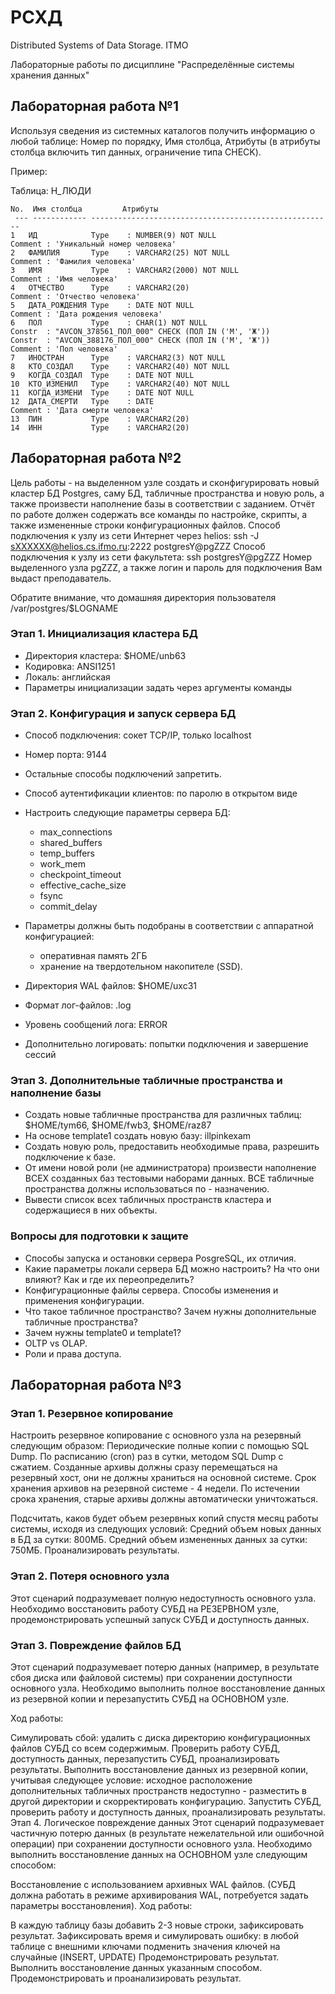# РСХД
Distributed Systems of Data Storage. ITMO 

Лабораторные работы по дисциплине "Распределённые системы хранения данных"


## Лабораторная работа №1
Используя сведения из системных каталогов получить информацию о любой таблице: Номер по порядку, Имя столбца, Атрибуты (в атрибуты столбца включить тип данных, ограничение типа CHECK).

Пример: 

Таблица: Н_ЛЮДИ
```
No.  Имя столбца         Атрибуты
 --- ------------ ------------------------------------------------------
1   ИД            Type    : NUMBER(9) NOT NULL
Comment : 'Уникальный номер человека'
2   ФАМИЛИЯ       Type    : VARCHAR2(25) NOT NULL
Comment : 'Фамилия человека'
3   ИМЯ           Type    : VARCHAR2(2000) NOT NULL
Comment : 'Имя человека'
4   ОТЧЕСТВО      Type    : VARCHAR2(20)  
Comment : 'Отчество человека'
5   ДАТА_РОЖДЕНИЯ Type    : DATE NOT NULL
Comment : 'Дата рождения человека'
6   ПОЛ           Type    : CHAR(1) NOT NULL
Constr  : "AVCON_378561_ПОЛ_000" CHECK (ПОЛ IN ('М', 'Ж'))
Constr  : "AVCON_388176_ПОЛ_000" CHECK (ПОЛ IN ('М', 'Ж'))
Comment : 'Пол человека'
7   ИНОСТРАН      Type    : VARCHAR2(3) NOT NULL
8   КТО_СОЗДАЛ    Type    : VARCHAR2(40) NOT NULL
9   КОГДА_СОЗДАЛ  Type    : DATE NOT NULL
10  КТО_ИЗМЕНИЛ   Type    : VARCHAR2(40) NOT NULL
11  КОГДА_ИЗМЕНИ  Type    : DATE NOT NULL
12  ДАТА_СМЕРТИ   Type    : DATE  
Comment : 'Дата смерти человека'
13  ПИН           Type    : VARCHAR2(20)  
14  ИНН           Type    : VARCHAR2(20)  
```


## Лабораторная работа №2

Цель работы - на выделенном узле создать и сконфигурировать новый кластер БД Postgres, саму БД, табличные пространства и новую роль, а также произвести наполнение базы в соответствии с заданием. Отчёт по работе должен содержать все команды по настройке, скрипты, а также измененные строки конфигурационных файлов.
Способ подключения к узлу из сети Интернет через helios:
ssh -J sXXXXXX@helios.cs.ifmo.ru:2222 postgresY@pgZZZ
Способ подключения к узлу из сети факультета:
ssh postgresY@pgZZZ
Номер выделенного узла pgZZZ, а также логин и пароль для подключения Вам выдаст преподаватель.

Обратите внимание, что домашняя директория пользователя /var/postgres/$LOGNAME

### Этап 1. Инициализация кластера БД

- Директория кластера: $HOME/unb63
- Кодировка: ANSI1251
- Локаль: английская
- Параметры инициализации задать через аргументы команды

### Этап 2. Конфигурация и запуск сервера БД

- Способ подключения: сокет TCP/IP, только localhost
- Номер порта: 9144
- Остальные способы подключений запретить.
- Способ аутентификации клиентов: по паролю в открытом виде
- Настроить следующие параметры сервера БД:
  - max_connections
  - shared_buffers
  - temp_buffers
  - work_mem
  - checkpoint_timeout
  - effective_cache_size
  - fsync
  - commit_delay

- Параметры должны быть подобраны в соответствии с аппаратной конфигурацией:
  - оперативная память 2ГБ
  - хранение на твердотельном накопителе (SSD).
- Директория WAL файлов: $HOME/uxc31
- Формат лог-файлов: .log
- Уровень сообщений лога: ERROR
- Дополнительно логировать: попытки подключения и завершение сессий

### Этап 3. Дополнительные табличные пространства и наполнение базы

- Создать новые табличные пространства для различных таблиц: $HOME/tym66, $HOME/fwb3, $HOME/raz87
- На основе template1 создать новую базу: illpinkexam
- Создать новую роль, предоставить необходимые права, разрешить подключение к базе.
- От имени новой роли (не администратора) произвести наполнение ВСЕХ созданных баз тестовыми наборами данных. ВСЕ табличные пространства должны использоваться по - назначению.
- Вывести список всех табличных пространств кластера и содержащиеся в них объекты.

### Вопросы для подготовки к защите

- Способы запуска и остановки сервера PosgreSQL, их отличия.
- Какие параметры локали сервера БД можно настроить? На что они влияют? Как и где их переопределить?
- Конфигурационные файлы сервера. Способы изменения и применения конфигурации.
- Что такое табличное пространство? Зачем нужны дополнительные табличные пространства?
- Зачем нужны template0 и template1?
- OLTP vs OLAP.
- Роли и права доступа.


## Лабораторная работа №3

### Этап 1. Резервное копирование

Настроить резервное копирование с основного узла на резервный следующим образом:
Периодические полные копии с помощью SQL Dump.
По расписанию (cron) раз в сутки, методом SQL Dump с сжатием. Созданные архивы должны сразу перемещаться на резервный хост, они не должны храниться на основной системе. Срок хранения архивов на резервной системе - 4 недели. По истечении срока хранения, старые архивы должны автоматически уничтожаться.

Подсчитать, каков будет объем резервных копий спустя месяц работы системы, исходя из следующих условий:
Средний объем новых данных в БД за сутки: 800МБ.
Средний объем измененных данных за сутки: 750МБ.
Проанализировать результаты.


### Этап 2. Потеря основного узла

Этот сценарий подразумевает полную недоступность основного узла. Необходимо восстановить работу СУБД на РЕЗЕРВНОМ узле, продемонстрировать успешный запуск СУБД и доступность данных.

### Этап 3. Повреждение файлов БД

Этот сценарий подразумевает потерю данных (например, в результате сбоя диска или файловой системы) при сохранении доступности основного узла. 
Необходимо выполнить полное восстановление данных из резервной копии и перезапустить СУБД на ОСНОВНОМ узле.

Ход работы:

Симулировать сбой:
удалить с диска директорию конфигурационных файлов СУБД со всем содержимым.
Проверить работу СУБД, доступность данных, перезапустить СУБД, проанализировать результаты.
Выполнить восстановление данных из резервной копии, учитывая следующее условие:
исходное расположение дополнительных табличных пространств недоступно - разместить в другой директории и скорректировать конфигурацию.
Запустить СУБД, проверить работу и доступность данных, проанализировать результаты.
Этап 4. Логическое повреждение данных
Этот сценарий подразумевает частичную потерю данных (в результате нежелательной или ошибочной операции) при сохранении доступности основного узла. Необходимо выполнить восстановление данных на ОСНОВНОМ узле следующим способом:

Восстановление с использованием архивных WAL файлов. (СУБД должна работать в режиме архивирования WAL, потребуется задать параметры восстановления).
Ход работы:

В каждую таблицу базы добавить 2-3 новые строки, зафиксировать результат.
Зафиксировать время и симулировать ошибку:
в любой таблице с внешними ключами подменить значения ключей на случайные (INSERT, UPDATE)
Продемонстрировать результат.
Выполнить восстановление данных указанным способом.
Продемонстрировать и проанализировать результат.
